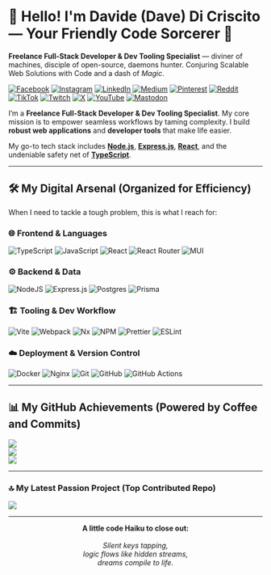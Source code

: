 # 👋 Hello! I'm Davide (Dave) Di Criscito — Your Friendly Code Sorcerer 🧙

**Freelance Full-Stack Developer & Dev Tooling Specialist** —   diviner of machines, disciple of open-source, daemons hunter. Conjuring Scalable Web Solutions with Code and a dash of _Magic_.

[![Facebook](https://img.shields.io/badge/Facebook-%231877F2.svg?logo=Facebook&logoColor=white)](https://facebook.com/dcdavidev) [![Instagram](https://img.shields.io/badge/Instagram-%23E4405F.svg?logo=Instagram&logoColor=white)](https://instagram.com/meldinco) [![LinkedIn](https://img.shields.io/badge/LinkedIn-%230077B5.svg?logo=linkedin&logoColor=white)](https://linkedin.com/in/dcdavidev) [![Medium](https://img.shields.io/badge/Medium-12100E?logo=medium&logoColor=white)](https://medium.com/@meldinco) [![Pinterest](https://img.shields.io/badge/Pinterest-%23E60023.svg?logo=Pinterest&logoColor=white)](https://pinterest.com/meldinco) [![Reddit](https://img.shields.io/badge/Reddit-%23FF4500.svg?logo=Reddit&logoColor=white)](https://reddit.com/user/meldinco) [![TikTok](https://img.shields.io/badge/TikTok-%23000000.svg?logo=TikTok&logoColor=white)](https://tiktok.com/@meldinco) [![Twitch](https://img.shields.io/badge/Twitch-%239146FF.svg?logo=Twitch&logoColor=white)](https://twitch.tv/meldinco) [![X](https://img.shields.io/badge/X-black.svg?logo=X&logoColor=white)](https://x.com/dcdavidev) [![YouTube](https://img.shields.io/badge/YouTube-%23FF0000.svg?logo=YouTube&logoColor=white)](https://youtube.com/@dcdavidev) [![Mastodon](https://img.shields.io/badge/-MASTODON-%232B90D9?logo=mastodon&logoColor=white)](https://techhub.social/@meldinco)

I’m a **Freelance Full-Stack Developer & Dev Tooling Specialist**. My core mission is to empower seamless workflows by taming complexity. I build **robust web applications** and **developer tools** that make life easier.

My go-to tech stack includes **[Node.js](https://nodejs.org/)**, **[Express.js](https://expressjs.com/)**, **[React](https://reactjs.org/)**, and the undeniable safety net of **[TypeScript](https://www.typescriptlang.org/)**.

---

## 🛠️ My Digital Arsenal (Organized for Efficiency)

When I need to tackle a tough problem, this is what I reach for:

### 🌐 Frontend & Languages

![TypeScript](https://img.shields.io/badge/typescript-%23007ACC.svg?style=for-the-badge&logo=typescript&logoColor=white) ![JavaScript](https://img.shields.io/badge/javascript-%23323330.svg?style=for-the-badge&logo=javascript&logoColor=%23F7DF1E)
![React](https://img.shields.io/badge/react-%2320232a.svg?style=for-the-badge&logo=react&logoColor=%2361DAFB) ![React Router](https://img.shields.io/badge/React_Router-CA4245?style=for-the-badge&logo=react-router&logoColor=white) ![MUI](https://img.shields.io/badge/MUI-%230081CB.svg?style=for-the-badge&logo=mui&logoColor=white)

### ⚙️ Backend & Data

![NodeJS](https://img.shields.io/badge/node.js-6DA55F?style=for-the-badge&logo=node.js&logoColor=white) ![Express.js](https://img.shields.io/badge/express.js-%23404d59.svg?style=for-the-badge&logo=express&logoColor=%2361DAFB)
![Postgres](https://img.shields.io/badge/postgres-%23316192.svg?style=for-the-badge&logo=postgresql&logoColor=white) ![Prisma](https://img.shields.io/badge/Prisma-3982CE?style=for-the-badge&logo=Prisma&logoColor=white)

### 🏗️ Tooling & Dev Workflow

![Vite](https://img.shields.io/badge/vite-%23646CFF.svg?style=for-the-badge&logo=vite&logoColor=white) ![Webpack](https://img.shields.io/badge/webpack-%238DD6F9.svg?style=for-the-badge&logo=webpack&logoColor=black) ![Nx](https://img.shields.io/badge/nx-143055?style=for-the-badge&logo=nx&logoColor=white)
![NPM](https://img.shields.io/badge/NPM-%23CB3837.svg?style=for-the-badge&logo=npm&logoColor=white) ![Prettier](https://img.shields.io/badge/prettier-%23F7B93E.svg?style=for-the-badge&logo=prettier&logoColor=black) ![ESLint](https://img.shields.io/badge/ESLint-4B3263?style=for-the-badge&logo=eslint&logoColor=white)

### ☁️ Deployment & Version Control

![Docker](https://img.shields.io/badge/docker-%230db7ed.svg?style=for-the-badge&logo=docker&logoColor=white) ![Nginx](https://img.shields.io/badge/nginx-%23009639.svg?style=for-the-badge&logo=nginx&logoColor=white)
![Git](https://img.shields.io/badge/git-%23F05033.svg?style=for-the-badge&logo=git&logoColor=white) ![GitHub](https://img.shields.io/badge/github-%23121011.svg?style=for-the-badge&logo=github&logoColor=white) ![GitHub Actions](https://img.shields.io/badge/github%20actions-%232671E5.svg?style=for-the-badge&logo=githubactions&logoColor=white)

---

## 📊 My GitHub Achievements (Powered by Coffee and Commits)

![](https://github-readme-stats.vercel.app/api?username=dcdavidev&theme=dark&hide_border=false&include_all_commits=true&count_private=true)<br/>
![](https://nirzak-streak-stats.vercel.app/?user=dcdavidev&theme=dark&hide_border=false)<br/>
![](https://github-readme-stats.vercel.app/api/top-langs/?username=dcdavidev&theme=dark&hide_border=false&include_all_commits=true&count_private=true&layout=compact)

---

### 🔝 My Latest Passion Project (Top Contributed Repo)

![](https://github-contributor-stats.vercel.app/api?username=dcdavidev&limit=5&theme=dark&combine_all_yearly_contributions=true)

---

<p align="center">
  <strong>A little code Haiku to close out:</strong><br /><br />
  <em>Silent keys tapping,<br />
  logic flows like hidden streams,<br />
  dreams compile to life.</em>
</p>
